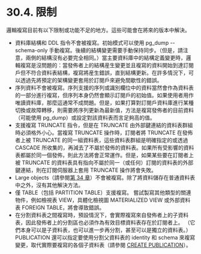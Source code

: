 # 30.4. 限制

邏輯複寫目前有以下限制或功能不足的地方。這些可能會在將來的版本中解決。

* 資料庫結構和 DDL 指令不會被複寫。初始模式可以使用 pg\_dump --schema-only 手動複寫。後續的結構變更需要手動保持同步。（但是，請注意，兩側的結構沒有必要完全相同。）當主要資料庫中的結構定義變更時，邏輯複寫是沒問題的：當發佈者上的結構産生變更並且複寫的資料開始到達訂閱戶但不符合資料表結構，複寫將産生錯誤，直到結構更新。在許多情況下，可以透過先將預定的架構變更套用於訂閱戶來避免間歇性的錯誤。
* 序列資料不會被複寫。序列支援的序列或識別欄位中的資料當然會作為資料表的一部分進行複寫，但序列本身仍然會顯示訂閱戶的初始值。如果使用者用作唯讀資料庫，那麼這通常不成問題。但是，如果打算對訂閱戶資料庫進行某種切換或故障轉移，則需要將序列更新為最新值，方法是複寫發佈者的目前資料（可能使用 pg\_dump）或設定對該資料表而言足夠高的值。
* 支援複寫 TRUNCATE 指令，但是在 TRUNCATE 由外部鍵連結的資料表群組時必須格外小心。當複寫 TRUNCATE 操作時，訂閱者將 TRUNCATE 在發佈者上被 TRUNCATE 的同一組資料表，這些資料表群組是明確指定的或透過 CASCADE 所收集的，再減去了不屬於發佈的資料表。如果所有受影響的資料表都屬於同一個發佈，則此方法將會正常運作。但是，如果某些要在訂閱者上被 TRUNCATE 的資料表具有指向不屬於同一（或任何）訂閱的資料表的外部鍵連結，則在訂閱伺服器上套用 TRUNCATE 操作將會失敗。
* Large objects（請參閱[第 34 章](https://github.com/pgsql-tw/gitbook-docs/tree/67cc71691219133f37b9a33df9c691a2dd9c2642/tw/client-interfaces/34.-large-objects)）不會被複寫。除了將資料儲存在普通資料表中之外，沒有其他解決方法。
* 僅 TABLE（包括 PARTITION TABLE）支援複寫。 嘗試製寫其他類型的關連物件，例如檢視表 VIEW，具體化檢視圖 MATERIALIZED VIEW 或外部資料表 FOREIGN TABLE，將會導致錯誤。
* 在分割資料表之間複寫時，預設情況下，會實際複寫來自發佈者上的子資料表，因此發佈者上的分割區也必須作為有效目標資料表存在於訂閱者上。 （它們本身可以是子資料表，也可以進一步再分割，甚至可以是獨立的資料表。）PUBLICATION 還可以指定要使用分割父資料表的 identity 和 schema 來複寫變更，取代實際要複寫的各個子資料表（請參閱 [CREATE PUBLICATION](../../reference/sql-commands/create-publication.md)）。
